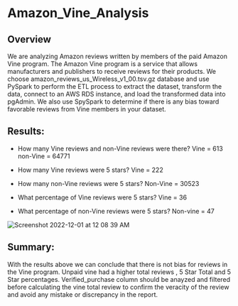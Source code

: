 # Amazon_Vine_Analysis

## Overview

We are analyzing Amazon reviews written by members of the paid Amazon Vine program. The Amazon Vine program is a service that allows manufacturers and publishers to receive reviews for their products. We choose amazon_reviews_us_Wireless_v1_00.tsv.gz database and use PySpark to perform the ETL process to extract the dataset, transform the data, connect to an AWS RDS instance, and load the transformed data into pgAdmin. We also use SpySpark to determine if there is any bias toward favorable reviews from Vine members in your dataset.


## Results: 

- How many Vine reviews and non-Vine reviews were there? 
Vine = 613
non-Vine = 64771

- How many Vine reviews were 5 stars? 
Vine = 222

- How many non-Vine reviews were 5 stars?
Non-Vine = 30523

- What percentage of Vine reviews were 5 stars? 
Vine = 36

- What percentage of non-Vine reviews were 5 stars?
Non-vine = 47

![Screenshot 2022-12-01 at 12 08 39 AM](https://user-images.githubusercontent.com/110786136/204978735-61c67cfd-04cd-4f75-9bf6-8c158ff95e69.png)



## Summary: 

With the results above we can conclude that there is not bias for reviews in the Vine program. Unpaid vine had a higher total reviews , 5 Star Total and 5 Star percentages. Verified_purchase column should be anayzed and filtered before calculating the vine total review to confirm the veracity of the review and avoid any mistake or discrepancy in the report.

